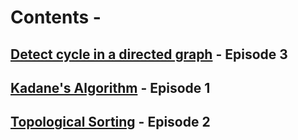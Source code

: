 #  Contents -

## [Detect cycle in a directed graph](https://github.com/arunkalher/Code-some-Code/tree/main/DSA/episode%203)    -   Episode 3
## [Kadane's Algorithm](https://github.com/arunkalher/Code-some-Code/tree/main/DSA/episode1)    -   Episode 1
## [Topological Sorting](https://github.com/arunkalher/Code-some-Code/tree/main/DSA/episode2)    -   Episode 2

 